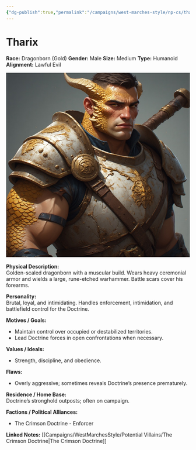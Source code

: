 ```yaml
---
{"dg-publish":true,"permalink":"/campaigns/west-marches-style/np-cs/tharix/"}
---
```


# Tharix

**Race:** Dragonborn (Gold)
**Gender:** Male
**Size:** Medium
**Type:** Humanoid
**Alignment:** Lawful Evil

![Tharix.jpg](/img/user/_assets/WestMarchesStyle/NPC%20Portraits/Tharix.jpg)

**Physical Description:**  
Golden-scaled dragonborn with a muscular build. Wears heavy ceremonial armor and wields a large, rune-etched warhammer. Battle scars cover his forearms.  

**Personality:**  
Brutal, loyal, and intimidating. Handles enforcement, intimidation, and battlefield control for the Doctrine.  

**Motives / Goals:**  
- Maintain control over occupied or destabilized territories.  
- Lead Doctrine forces in open confrontations when necessary.  

**Values / Ideals:**  
- Strength, discipline, and obedience.  

**Flaws:**  
- Overly aggressive; sometimes reveals Doctrine’s presence prematurely.  

**Residence / Home Base:**  
Doctrine’s stronghold outposts; often on campaign.  

**Factions / Political Alliances:**  
- The Crimson Doctrine - Enforcer

**Linked Notes:**
[[Campaigns/WestMarchesStyle/Potential Villains/The Crimson Doctrine\|The Crimson Doctrine]]
